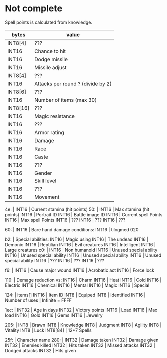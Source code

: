 # Not complete

Spell points is calculated from knowledge.

bytes | value
---|---
INT8[4] | ??? 
INT16 | Chance to hit
INT16 | Dodge missile
INT16 | Missile adjust
INT8[4] | ???
INT16 | Attacks per round ? (divide by 2)
INT8[6] | ???
INT16 | Number of items (max 30)
INT8[16] | ???
INT16 | Magic resistance
INT16 | ???
INT16 | Armor rating
INT16 | Damage
INT16 | Race
INT16 | Caste
INT16 | ???
INT16 | Gender
INT16 | Skill level
INT16 | ???
INT16 | Movement

4e: |
INT16 | Current stamina (hit points)
50: |
INT16 | Max stamina (hit points)
INT16 | Portrait ID
INT16 | Battle image ID
INT16 | Current spell Points
INT16 | Max spell Points
INT16 | ???
INT16 | ???
INT16 | ???


60: |
INT16 | Bare hand damage
conditions:
INT16 | 
tilogmed 020

b2: |
Special abilities:
INT16 | Magic using
INT16 | The undead
INT16 | Demonic
INT16 | Reptilian
INT16 | Evil creatures
INT16 | Intelligent
INT16 | Large creatures
c0: |
INT16 | Non humanoid
INT16 | Unused special ability
INT16 | Unused special ability
INT16 | Unused special ability
INT16 | Unused special ability
INT16 | ???
INT16 | ???
INT16 | ???


f6: |
INT16 | Cause major wound
INT16 | Acrobatic act
INT16 | Force lock

110: |
Demage reduction vs:
INT16 | Charm
INT16 | Heat
INT16 | Cold
INT16 | Electric
INT16 | Chemical
INT16 | Mental
INT16 | Magic
INT16 | Special

124: |
items[]
INT16 | Item ID
INT8 | Equiped
INT8 | Identified
INT16 | Number of uses | Infinite = FFFF

1ec: |
INT32 | Age in days
INT32 | Victory points
INT16 | Load
INT16 | Max load
INT16 | Gold
INT16 | Gems
INT16 | Jewelry

205: |
INT8 | Brawn
INT8 | Knowledge
INT8 | Judgment
INT8 | Agility
INT8 | Vitality
INT8 | Luck
INT8[84] | 12*7 Spells

25f: |
Character name
280: |
INT32 | Damage taken
INT32 | Damage given
INT32 | Enemies killed
INT32 | Hits taken
INT32 | Missed attacks
INT32 | Dodged attacks
INT32 | Hits given
